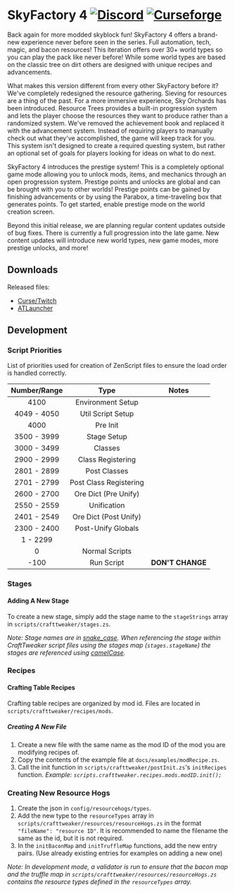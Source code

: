 # SkyFactory 4 [![Discord][discordImg]][discordLink] [![Curseforge][curseImg]][curseLink]

[discordImg]: https://img.shields.io/discord/329440410839678986.svg?logo=discord&logoWidth=18&colorB=7289DA

[discordLink]: https://discord.gg/darkosto

[curseImg]: http://cf.way2muchnoise.eu/296062.svg

[curseLink]: https://minecraft.curseforge.com/projects/skyfactory-4

Back again for more modded skyblock fun! SkyFactory 4 offers a brand-new experience never before seen in the series. Full automation, tech, magic, and bacon resources! This iteration offers over 30+ world types so you can play the pack like never before! While some world types are based on the classic tree on dirt others are designed with unique recipes and advancements.

What makes this version different from every other SkyFactory before it? We've completely redesigned the resource gathering. Sieving for resources are a thing of the past. For a more immersive experience, Sky Orchards has been introduced. Resource Trees provides a built-in progression system and lets the player choose the resources they want to produce rather than a randomized system. We've removed the achievement book and replaced it with the advancement system. Instead of requiring players to manually check out what they've accomplished, the game will keep track for you. This system isn't designed to create a required questing system, but rather an optional set of goals for players looking for ideas on what to do next.

SkyFactory 4 introduces the prestige system! This is a completely optional game mode allowing you to unlock mods, items, and mechanics through an open progression system. Prestige points and unlocks are global and can be brought with you to other worlds! Prestige points can be gained by finishing advancements or by using the Parabox, a time-traveling box that generates points. To get started, enable prestige mode on the world creation screen.

Beyond this initial release, we are planning regular content updates outside of bug fixes. There is currently a full progression into the late game. New content updates will introduce new world types, new game modes, more prestige unlocks, and more!

## Downloads
Released files:
- [Curse/Twitch](https://minecraft.curseforge.com/projects/skyfactory-4)
- [ATLauncher](https://www.atlauncher.com/pack/SkyFactory4)

## Development

### Script Priorities
List of priorities used for creation of ZenScript files to ensure the load order is handled correctly.

| Number/Range      | Type                          | Notes             |
| :---------------: | :---------------------------: | :---------------: |
| 4100              | Environment Setup             | 
| 4049 - 4050       | Util Script Setup             |
| 4000              | Pre Init                      |
| 3500 - 3999       | Stage Setup                   |
| 3000 - 3499       | Classes                       |
| 2900 - 2999       | Class Registering             |
| 2801 - 2899       | Post Classes                  |
| 2701 - 2799       | Post Class Registering        |
| 2600 - 2700       | Ore Dict (Pre Unify)          |
| 2550 - 2559       | Unification                   |
| 2401 - 2549       | Ore Dict (Post Unify)         |
| 2300 - 2400       | Post-Unify Globals            |
| 1 - 2299          |                               |
| 0                 | Normal Scripts                |
| -100              | Run Script                    | **DON'T CHANGE** |

### Stages
#### Adding A New Stage
To create a new stage, simply add the stage name to the `stageStrings` array in `scripts/crafttweaker/stages.zs`.

*Note: Stage names are in [snake_case](https://en.wikipedia.org/wiki/Snake_case). When referencing the stage within CraftTweaker script files using the stages map (`stages.stageName`) the stages are referenced using [camelCase](https://en.wikipedia.org/wiki/Camel_case).*

### Recipes
#### Crafting Table Recipes
Crafting table recipes are organized by mod id. Files are located in `scripts/crafttweaker/recipes/mods`.

##### Creating A New File
1. Create a new file with the same name as the mod ID of the mod you are modifying recipes of.
2. Copy the contents of the example file at `docs/examples/modRecipe.zs`.
3. Call the init function in `scripts/crafttweaker/postInit.zs`'s `initRecipes` function. *Example: `scripts.crafttweaker.recipes.mods.modID.init();`*

### Creating New Resource Hogs
1. Create the json in `config/resourcehogs/types`.
2. Add the new type to the `resourceTypes` array in `scripts/crafttweaker/resources/resourceHogs.zs` in the format `"fileName": "resource ID"`. It is recommended to name the filename the same as the id, but it is not required.
3. In the `initBaconMap` and `initTruffleMap` functions, add the new entry pairs. (Use already existing entries for examples on adding a new one)

*Note: In development mode, a validator is run to ensure that the bacon map and the truffle map in `scripts/crafttweaker/resources/resourceHogs.zs` contains the resource types defined in the `resourceTypes` array.*
